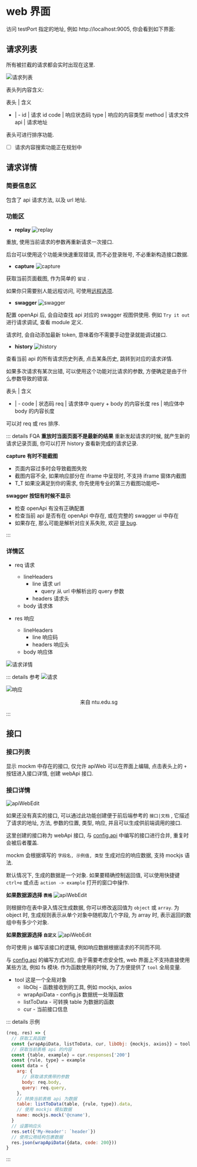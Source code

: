 # web 界面
访问 testPort 指定的地址, 例如 http://localhost:9005, 你会看到如下界面:

## 请求列表
所有被拦截的请求都会实时出现在这里.

![请求列表](~@doc/image/mockm_api_list_2020-09-21_100140.png)

表头列内容含义:

表头 | 含义
- | -
id | 请求 id
code | 响应状态码
type | 响应的内容类型
method | 请求文件
api | 请求地址

表头可进行排序功能.

- [ ] 请求内容搜索功能正在规划中

## 请求详情
### 简要信息区
包含了 api 请求方法, 以及 url 地址.

### 功能区

- **replay**
![replay](~@doc/image/mockm_replay_2020-11-10-11-21-51.png)

重放, 使用当前请求的参数再重新请求一次接口.

后台可以使用这个功能来快速重现错误, 而不必登录账号, 不必重新构造接口数据.

- **capture**
![capture](~@doc/image/mockm_capture_2020-11-10-11-29-22.png)

获取当前页面截图, 作为简单的 `留证` .

如果你只需要别人能远程访问, 可使用[远程选项](../config/选项.md#config-remote).

- **swagger**
![swagger](~@doc/image/mockm_swagger_2020-11-10-11-32-18.png)

配置 openApi 后, 会自动查找 api 对应的 swagger 视图供使用. 例如 `Try it out` 进行请求调试, 查看 module 定义.

请求时, 会自动添加最新 token, 意味着你不需要手动登录就能调试接口.

- **history**
![history](~@doc/image/mockm_history_2020-11-10-11-33-26.png)

查看当前 api 的所有请求历史列表, 点击某条历史, 跳转到对应的请求详情.

如果多次请求有某次出错, 可以使用这个功能对比请求的参数, 方便确定是由于什么参数导致的错误.

表头 | 含义
- | -
code | 状态码
req | 请求体中 query + body 的内容长度
res | 响应体中 body 的内容长度

可以对 req 或 res 排序.

::: details FQA
**重放时当面页面不是最新的结果**
重新发起请求的时候, 就产生新的请求记录页面, 你可以打开 history 查看新完成的请求记录.

**capture 有时不能截图**
- 页面内容过多时会导致截图失败
- 截图内容不全, 如果响应部分在 iframe 中呈现时, 不支持 iframe 窗体内截图
- T_T 如果没满足到你的需求, 你先使用专业的第三方截图功能吧~

**swagger 按钮有时候不显示**
- 检查 openApi 有没有正确配置
- 检查当前 api 是否有在 openApi 中存在, 或在完整的 swagger ui 中存在
- 如果存在, 那么可能是解析对应关系失败, 欢迎 [提 bug](https://github.com/wll8/mockm/issues).

:::


### 详情区

- req 请求
  - lineHeaders
    - line 请求 url
      - query 从 url 中解析出的 query 参数
    - headers  请求头
  - body 请求体
    
- res 响应
  - lineHeaders
    - line 响应码
    - headers 响应头
  - body 响应体

![请求详情](~@doc/image/mockm_api_detail_2020-09-21_100052.png)

::: details 参考
![请求](~@doc/image/HTTP_ReqExample.png)

![响应](~@doc/image/HTTP_ResExample.png)

<center>来自 ntu.edu.sg </center>

:::

## 接口
### 接口列表
显示 mockm 中存在的接口, 仅允许 apiWeb 可以在界面上编辑, 点击表头上的 `+` 按钮进入接口详情, 创建 webApi 接口.

### 接口详情
![apiWebEdit](~@doc/image/mockm_apiWebEdit_2020-11-10-14-03-22.png)

如果还没有真实的接口, 可以通过此功能创建便于前后端参考的 `接口|文档` , 它描述了请求的地址, 方法, 参数的位置, 类型, 响应, 并且可以生成供前端调用的接口.

这里创建的接口称为 webApi 接口, 与 [config.api](../config/选项.md#config-api) 中编写的接口进行合并, 重复时会被后者覆盖.

mockm 会根据填写的 `字段名, 示例值, 类型` 生成对应的响应数据, 支持 mockjs 语法.

默认情况下, 生成的数据是一个对象. 如果要精确控制返回值, 可以使用快捷键 `ctrl+e` 或点击 `action -> example` 打开的窗口中操作.

**如果数据源选择 `表格`**
![apiWebEdit](~@doc/image/mockm_apiWebEdit_2020-11-10-14-05-27.png)

则根据你在表中录入情况生成数据, 你可以修改返回值为 `object` 或 `array`. 为 object 时, 生成规则表示从单个对象中随机取几个字段, 为 array 时, 表示返回的数组中有多少个对象.

**如果数据源选择 `自定义`**
![apiWebEdit](~@doc/image/mockm_apiWebEdit_2020-11-10-14-07-10.png)

你可使用 js 编写该接口的逻辑, 例如响应数据根据请求的不同而不同.

与 [config.api](../config/选项.md#config-api) 的编写方式对应, 由于需要考虑安全性, web 界面上不支持直接使用某些方法, 例如 fs 模块. 作为函数使用的时候, 为了方便提供了 `tool` 全局变量.

- tool 这是一个全局对象
  - libObj - 函数接收到的工具, 例如 mockjs, axios
  - wrapApiData - config.js 数据统一处理函数
  - listToData - 可转换 table 为数据的函数
  - cur - 当前接口信息

::: details 示例
``` js
(req, res) => {
  // 获取工具函数
  const {wrapApiData, listToData, cur, libObj: {mockjs, axios}} = tool
  // 获取当前表格 api 的内容
  const {table, example} = cur.responses['200']
  const {rule, type} = example
  const data = {
    arg: {
      // 获取请求携带的参数
      body: req.body,
      query: req.query,
    },
    // 转换当前表格 api 为数据
    table: listToData(table, {rule, type}).data,
    // 使用 mockjs 模拟数据
    name: mockjs.mock('@cname'),
  }
  // 设置响应头
  res.set({'My-Header': `header`})
  // 使用公用结构包裹数据
  res.json(wrapApiData({data, code: 200}))
}
```
:::

